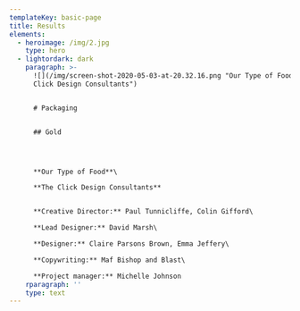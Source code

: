 ```yaml
---
templateKey: basic-page
title: Results
elements:
  - heroimage: /img/2.jpg
    type: hero
  - lightordark: dark
    paragraph: >-
      ![](/img/screen-shot-2020-05-03-at-20.32.16.png "Our Type of Food – The
      Click Design Consultants")


      # Packaging


      ## Gold




      **Our Type of Food**\

      **The Click Design Consultants**


      **Creative Director:** Paul Tunnicliffe, Colin Gifford\

      **Lead Designer:** David Marsh\

      **Designer:** Claire Parsons Brown, Emma Jeffery\

      **Copywriting:** Maf Bishop and Blast\

      **Project manager:** Michelle Johnson
    rparagraph: ''
    type: text
---
```



